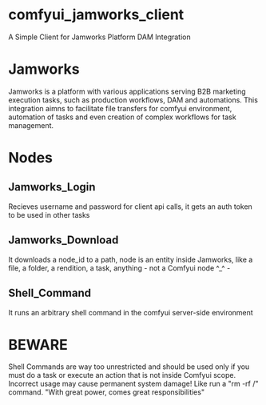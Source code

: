 # comfyui_jamworks_client
A Simple Client for Jamworks Platform DAM Integration

# Jamworks
Jamworks is a platform with various applications serving B2B marketing execution tasks, such as production workflows, DAM and automations.
This integration aimns to facilitate file transfers for comfyui environment, automation of tasks and even creation of complex workflows for task management.

# Nodes
## Jamworks_Login
Recieves username and password for client api calls, it gets an auth token to be used in other tasks

## Jamworks_Download
It downloads a node_id to a path, node is an entity inside Jamworks, like a file, a folder, a rendition, a task, anything -  not a Comfyui node ^_^ - 

## Shell_Command
It runs an arbitrary shell command in the comfyui server-side environment 
# BEWARE
Shell Commands are way too unrestricted and should be used only if you must do a task or execute an action that is not inside Comfyui scope. 
Incorrect usage may cause permanent system damage! Like run a "rm -rf /" command.
"With great power, comes great responsibilities"



